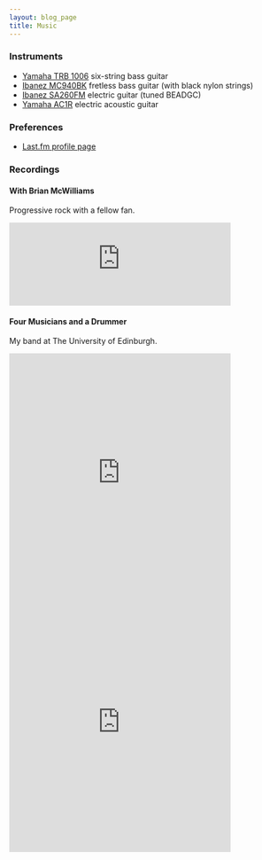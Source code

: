 ```yaml
---
layout: blog_page
title: Music
---
```

### Instruments
* [Yamaha TRB 1006](http://europe.yamaha.com/en/products/musical-instruments/guitars-basses/el-basses/trb/trb1006/) six-string bass guitar
* [Ibanez MC940BK](http://www.ibanezwiki.com/display/CATALOG/1985+-+Ibanez+String+Instruments+-+Musician+Bass+Series) fretless bass guitar (with black nylon strings)
* [Ibanez SA260FM](http://ibanez.wikia.com/wiki/SA260FM) electric guitar (tuned BEADGC)
* [Yamaha AC1R](http://europe.yamaha.com/en/products/musical-instruments/guitars-basses/el-ac-guitars/a_series/ac1r/) electric acoustic guitar

### Preferences
* [Last.fm profile page](http://www.last.fm/user/mikearthur)

### Recordings

#### With Brian McWilliams
Progressive rock with a fellow fan.

<iframe width="400" height="100" style="position: relative; display: block; width: 400px; height: 150px;" src="http://bandcamp.com/EmbeddedPlayer/v=2/track=177789470/size=grande/bgcol=FFFFFF/linkcol=000000/transparent=true/" allowtransparency="true" frameborder="0"><a href="http://mikemcquaid.bandcamp.com/track/undying-love-transatlantic-cover">Undying Love (Transatlantic Cover) by Mike McQuaid and Brian McWilliams</a></iframe>

#### Four Musicians and a Drummer
My band at The University of Edinburgh.

<iframe width="400" height="410" style="position: relative; display: block; width: 400px; height: 450px;" src="http://bandcamp.com/EmbeddedPlayer/v=2/album=700483681/size=grande3/bgcol=FFFFFF/linkcol=000000/transparent=true/" allowtransparency="true" frameborder="0"><a href="http://mikemcquaid.bandcamp.com/album/live-at-the-jazz-bar">Live at The Jazz Bar by Four Musicians and a Drummer</a></iframe>

<iframe width="400" height="410" style="position: relative; display: block; width: 400px; height: 450px;" src="http://bandcamp.com/EmbeddedPlayer/v=2/album=1127121674/size=grande3/bgcol=FFFFFF/linkcol=000000/transparent=true/" allowtransparency="true" frameborder="0"><a href="http://mikemcquaid.bandcamp.com/album/live-at-the-lot">Live at The Lot by Four Musicians and a Drummer</a></iframe>

